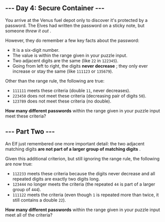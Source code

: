 ## --- Day 4: Secure Container ---

You arrive at the Venus fuel depot only to discover it's protected by a password.  The Elves had written the password on a sticky note, but someone  *threw it out* .

However, they do remember a few key facts about the password:

- It is a six-digit number.
- The value is within the range given in your puzzle input.
- Two adjacent digits are the same (like `22` in `122345`).
- Going from left to right, the digits  **never decrease** ; they only ever increase or stay the same (like `111123` or `135679`).


Other than the range rule, the following are true:

- `111111` meets these criteria (double `11`, never decreases).
- `223450` does not meet these criteria (decreasing pair of digits `50`).
- `123789` does not meet these criteria (no double).


 **How many different passwords**  within the range given in your puzzle input meet these criteria?
## --- Part Two ---

An Elf just remembered one more important detail: the two adjacent matching digits  **are not part of a larger group of matching digits** .

Given this additional criterion, but still ignoring the range rule, the following are now true:

- `112233` meets these criteria because the digits never decrease and all repeated digits are exactly two digits long.
- `123444` no longer meets the criteria (the repeated `44` is part of a larger group of `444`).
- `111122` meets the criteria (even though `1` is repeated more than twice, it still contains a double `22`).


 **How many different passwords**  within the range given in your puzzle input meet all of the criteria?
